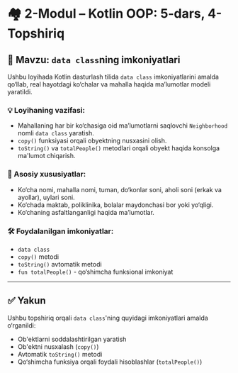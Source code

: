 # 🏘️ 2-Modul – Kotlin OOP: 5-dars, 4-Topshiriq

## 📌 Mavzu: `data class`ning imkoniyatlari

Ushbu loyihada Kotlin dasturlash tilida `data class` imkoniyatlarini amalda qo‘llab, real hayotdagi ko‘chalar va mahalla haqida ma’lumotlar modeli yaratildi.

### 💡 Loyihaning vazifasi:
- Mahallaning har bir ko‘chasiga oid ma’lumotlarni saqlovchi `Neighborhood` nomli `data class` yaratish.
- `copy()` funksiyasi orqali obyektning nusxasini olish.
- `toString()` va `totalPeople()` metodlari orqali obyekt haqida konsolga ma'lumot chiqarish.

### 🧩 Asosiy xususiyatlar:
- Ko‘cha nomi, mahalla nomi, tuman, do‘konlar soni, aholi soni (erkak va ayollar), uylari soni.
- Ko‘chada maktab, poliklinika, bolalar maydonchasi bor yoki yo‘qligi.
- Ko‘chaning asfaltlanganligi haqida ma’lumotlar.

### 🛠 Foydalanilgan imkoniyatlar:
- `data class`
- `copy()` metodi
- `toString()` avtomatik metodi
- `fun totalPeople()` - qo‘shimcha funksional imkoniyat

---

## ✅ Yakun

Ushbu topshiriq orqali `data class`'ning quyidagi imkoniyatlari amalda o‘rganildi:
- Ob'ektlarni soddalashtirilgan yaratish
- Ob'ektni nusxalash (`copy()`)
- Avtomatik `toString()` metodi
- Qo‘shimcha funksiya orqali foydali hisoblashlar (`totalPeople()`)